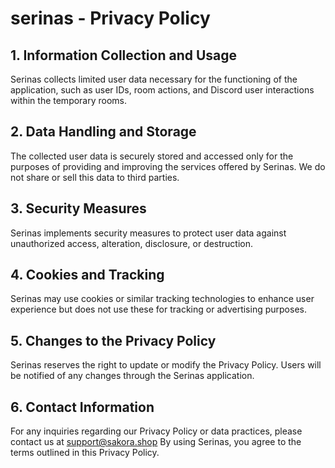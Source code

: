 # serinas - Privacy Policy
## 1. Information Collection and Usage
Serinas collects limited user data necessary for the functioning of the application, such as user IDs, room actions, and Discord user interactions within the temporary rooms.
## 2. Data Handling and Storage
The collected user data is securely stored and accessed only for the purposes of providing and improving the services offered by Serinas. We do not share or sell this data to third parties.
## 3. Security Measures
Serinas implements security measures to protect user data against unauthorized access, alteration, disclosure, or destruction.
## 4. Cookies and Tracking
Serinas may use cookies or similar tracking technologies to enhance user experience but does not use these for tracking or advertising purposes.
## 5. Changes to the Privacy Policy
Serinas reserves the right to update or modify the Privacy Policy. Users will be notified of any changes through the Serinas application.
## 6. Contact Information
For any inquiries regarding our Privacy Policy or data practices, please contact us at support@sakora.shop
By using Serinas, you agree to the terms outlined in this Privacy Policy.
